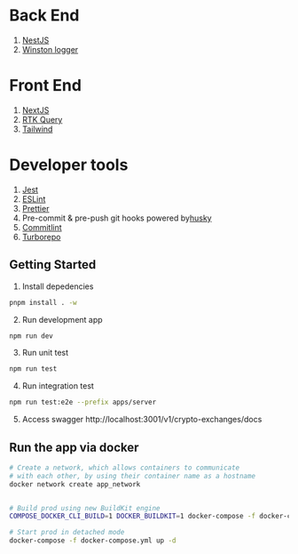 # Back End
1. [NestJS](https://nestjs.com/)
2. [Winston logger](https://github.com/winstonjs/winston)

# Front End
1. [NextJS](https://nextjs.org/)
2. [RTK Query](https://redux-toolkit.js.org/rtk-query/overview)
3. [Tailwind](https://tailwindcss.com/)

# Developer tools
1. [Jest](https://jestjs.io)
2. [ESLint](https://eslint.org/)
3. [Prettier](https://prettier.io/)
4. Pre-commit & pre-push git hooks powered by[husky](https://typicode.github.io/husky/#/)
5. [Commitlint](https://commitlint.js.org/#/)
6. [Turborepo](https://turbo.build/)


## Getting Started 

1. Install depedencies

```bash
pnpm install . -w
```

2. Run development app

```bash
npm run dev
```

3. Run unit test

```bash
npm run test
```

4. Run integration test

```bash
npm run test:e2e --prefix apps/server
```

5. Access swagger
http://localhost:3001/v1/crypto-exchanges/docs

## Run the app via docker

```bash
# Create a network, which allows containers to communicate
# with each other, by using their container name as a hostname
docker network create app_network


# Build prod using new BuildKit engine
COMPOSE_DOCKER_CLI_BUILD=1 DOCKER_BUILDKIT=1 docker-compose -f docker-compose.yml build

# Start prod in detached mode
docker-compose -f docker-compose.yml up -d
```


